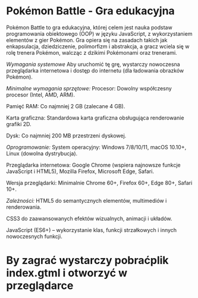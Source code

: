 # Pokémon Battle - Gra edukacyjna
Pokémon Battle to gra edukacyjna, której celem jest nauka podstaw programowania obiektowego (OOP) w języku JavaScript, z wykorzystaniem elementów z gier Pokémon. Gra opiera się na zasadach takich jak enkapsulacja, dziedziczenie, polimorfizm i abstrakcja, a gracz wciela się w rolę trenera Pokémon, walcząc z dzikimi Pokémonami oraz trenerami.

*Wymagania systemowe*
Aby uruchomić tę grę, wystarczy nowoczesna przeglądarka internetowa i dostęp do internetu (dla ładowania obrazków Pokémon).

*Minimalne wymagania sprzętowe:*
Procesor: Dowolny współczesny procesor (Intel, AMD, ARM).

Pamięć RAM: Co najmniej 2 GB (zalecane 4 GB).

Karta graficzna: Standardowa karta graficzna obsługująca renderowanie grafiki 2D.

Dysk: Co najmniej 200 MB przestrzeni dyskowej.

*Oprogramowanie:*
System operacyjny: Windows 7/8/10/11, macOS 10.10+, Linux (dowolna dystrybucja).

Przeglądarka internetowa: Google Chrome (wspiera najnowsze funkcje JavaScript i HTML5), Mozilla Firefox, Microsoft Edge, Safari.

Wersja przeglądarki: Minimalnie Chrome 60+, Firefox 60+, Edge 80+, Safari 10+.

*Zależności:*
HTML5 do semantycznych elementów, multimediów i renderowania.

CSS3 do zaawansowanych efektów wizualnych, animacji i układów.

JavaScript (ES6+) – wykorzystanie klas, funkcji strzałkowych i innych nowoczesnych funkcji.

# By zagrać wystarczy pobraćplik index.gtml i otworzyć w przeglądarce

